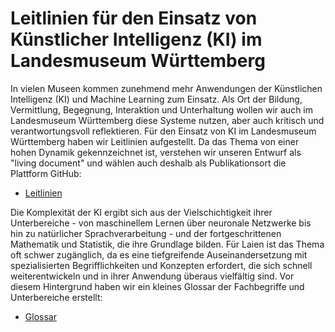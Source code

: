 # Leitlinien für den Einsatz von Künstlicher Intelligenz (KI) im Landesmuseum Württemberg

In vielen Museen kommen zunehmend mehr Anwendungen der Künstlichen Intelligenz (KI) und Machine Learning zum Einsatz. 
Als Ort der Bildung, Vermittlung, Begegnung, Interaktion und Unterhaltung wollen wir auch im Landesmuseum Württemberg diese Systeme nutzen, aber auch kritisch und verantwortungsvoll reflektieren. 
Für den Einsatz von KI im Landesmuseum Württemberg haben wir Leitlinien aufgestellt. Da das Thema von einer hohen Dynamik gekennzeichnet ist, verstehen wir unseren Entwurf als "living document" und wählen auch deshalb als Publikationsort die Plattform GitHub:

* [Leitlinien](01_Leitlinien.md)

Die Komplexität der KI ergibt sich aus der Vielschichtigkeit ihrer Unterbereiche - von maschinellem Lernen über neuronale Netzwerke bis hin zu natürlicher Sprachverarbeitung - und der fortgeschrittenen Mathematik und Statistik, die ihre Grundlage bilden. Für Laien ist das Thema oft schwer zugänglich, da es eine tiefgreifende Auseinandersetzung mit spezialisierten Begrifflichkeiten und Konzepten erfordert, die sich schnell weiterentwickeln und in ihrer Anwendung überaus vielfältig sind. Vor diesem Hintergrund haben wir ein kleines Glossar der Fachbegriffe und Unterbereiche erstellt:

* [Glossar](0200_glossar.md)
